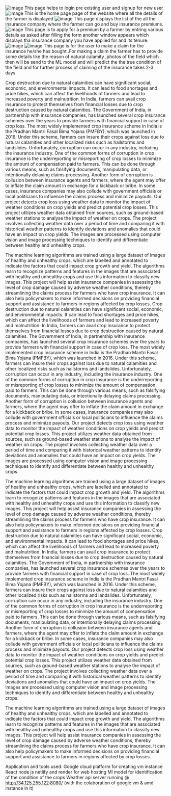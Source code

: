 ![image](https://user-images.githubusercontent.com/101014831/233409794-b295f111-1fb0-4b52-83fc-2fdf355556c6.png)
This page helps to login pre existing user and signup for new user 
![image](https://user-images.githubusercontent.com/101014831/233409010-fd0be39c-0760-435f-9f9c-f7f5aa7c9f50.png)
This  is the home page page of the website where all the details of the farmer is displayed
![image](https://user-images.githubusercontent.com/101014831/233409177-cf9d3c2c-ebec-486f-a6a3-e6081cce12b4.png)
This page displays the list of the all the insurance company where the farmer can go and buy insurance premiums.
![image](https://user-images.githubusercontent.com/101014831/233409246-6c4d1fb4-bfb0-4c19-bbf6-f2b0d77a28a2.png)
This page is to apply for a premium by a farmer by entring various details as asked after filling the form another window appears which displays tha insurance company you have applied for and its tenure.
![image](https://user-images.githubusercontent.com/101014831/233410004-24d8a8a2-b438-4119-a97f-72150221f0d8.png)
![image](https://user-images.githubusercontent.com/101014831/233409475-df96c1cb-ebd6-40e5-a4d4-61928eb07854.png)
This page is for the user to make a claim for the insurance he/she has bought .For making a claim the farmer has to provide some details like the reason of natural calamity ,photos of the field which then will be send to the ML model and will predict the the true condition of the field and for further process of claiming of the insurance takes 2-3 days.

Crop destruction due to natural calamities can have significant social, economic, and environmental impacts. It can lead to food shortages and price hikes, which can affect the livelihoods of farmers and lead to increased poverty and malnutrition.
In India, farmers can avail crop insurance to protect themselves from financial losses due to crop destruction caused by natural calamities. The Government of India, in partnership with insurance companies, has launched several crop insurance schemes over the years to provide farmers with financial support in case of crop loss.
The most widely implemented crop insurance scheme in India is the Pradhan Mantri Fasal Bima Yojana (PMFBY), which was launched in 2016. Under this scheme, farmers can insure their crops against loss due to natural calamities and other localized risks such as hailstorms and landslides.
Unfortunately, corruption can occur in any industry, including the insurance industry. One of the common forms of corruption in crop insurance is the underreporting or misreporting of crop losses to minimize the amount of compensation paid to farmers. This can be done through various means, such as falsifying documents, manipulating data, or intentionally delaying claims processing. Another form of corruption is collusion between insurance agents and farmers, where the agent may offer to inflate the claim amount in exchange for a kickback or bribe. In some cases, insurance companies may also collude with government officials or local politicians to influence the claims process and minimize payouts.
Our project detects crop loss using weather data to monitor the impact of weather conditions on crop yields and predict potential crop losses. This project utilizes weather data obtained from  sources, such as ground-based weather stations to analyse the impact of weather on crops. The project involves collecting weather data over a period of time and comparing it with historical weather patterns to identify deviations and anomalies that could have an impact on crop yields. 
The images are processed using computer vision and image processing techniques to identify and differentiate between healthy and unhealthy crops.

The machine learning algorithms are trained using a large dataset of images of healthy and unhealthy crops, which are labelled and annotated to indicate the factors that could impact crop growth and yield. The algorithms learn to recognize patterns and features in the images that are associated with healthy and unhealthy crops and use this information to classify new images.
This project will help assist insurance companies in assessing the level of crop damage caused by adverse weather conditions, thereby streamlining the claims process for farmers who have crop insurance. It can also help policymakers to make informed decisions on providing financial support and assistance to farmers in regions affected by crop losses.
Crop destruction due to natural calamities can have significant social, economic, and environmental impacts. It can lead to food shortages and price hikes, which can affect the livelihoods of farmers and lead to increased poverty and malnutrition.
In India, farmers can avail crop insurance to protect themselves from financial losses due to crop destruction caused by natural calamities. The Government of India, in partnership with insurance companies, has launched several crop insurance schemes over the years to provide farmers with financial support in case of crop loss.
The most widely implemented crop insurance scheme in India is the Pradhan Mantri Fasal Bima Yojana (PMFBY), which was launched in 2016. Under this scheme, farmers can insure their crops against loss due to natural calamities and other localized risks such as hailstorms and landslides.
Unfortunately, corruption can occur in any industry, including the insurance industry. One of the common forms of corruption in crop insurance is the underreporting or misreporting of crop losses to minimize the amount of compensation paid to farmers. This can be done through various means, such as falsifying documents, manipulating data, or intentionally delaying claims processing. Another form of corruption is collusion between insurance agents and farmers, where the agent may offer to inflate the claim amount in exchange for a kickback or bribe. In some cases, insurance companies may also collude with government officials or local politicians to influence the claims process and minimize payouts.
Our project detects crop loss using weather data to monitor the impact of weather conditions on crop yields and predict potential crop losses. This project utilizes weather data obtained from  sources, such as ground-based weather stations to analyse the impact of weather on crops. The project involves collecting weather data over a period of time and comparing it with historical weather patterns to identify deviations and anomalies that could have an impact on crop yields. 
The images are processed using computer vision and image processing techniques to identify and differentiate between healthy and unhealthy crops.

The machine learning algorithms are trained using a large dataset of images of healthy and unhealthy crops, which are labelled and annotated to indicate the factors that could impact crop growth and yield. The algorithms learn to recognize patterns and features in the images that are associated with healthy and unhealthy crops and use this information to classify new images.
This project will help assist insurance companies in assessing the level of crop damage caused by adverse weather conditions, thereby streamlining the claims process for farmers who have crop insurance. It can also help policymakers to make informed decisions on providing financial support and assistance to farmers in regions affected by crop losses.
Crop destruction due to natural calamities can have significant social, economic, and environmental impacts. It can lead to food shortages and price hikes, which can affect the livelihoods of farmers and lead to increased poverty and malnutrition.
In India, farmers can avail crop insurance to protect themselves from financial losses due to crop destruction caused by natural calamities. The Government of India, in partnership with insurance companies, has launched several crop insurance schemes over the years to provide farmers with financial support in case of crop loss.
The most widely implemented crop insurance scheme in India is the Pradhan Mantri Fasal Bima Yojana (PMFBY), which was launched in 2016. Under this scheme, farmers can insure their crops against loss due to natural calamities and other localized risks such as hailstorms and landslides.
Unfortunately, corruption can occur in any industry, including the insurance industry. One of the common forms of corruption in crop insurance is the underreporting or misreporting of crop losses to minimize the amount of compensation paid to farmers. This can be done through various means, such as falsifying documents, manipulating data, or intentionally delaying claims processing. Another form of corruption is collusion between insurance agents and farmers, where the agent may offer to inflate the claim amount in exchange for a kickback or bribe. In some cases, insurance companies may also collude with government officials or local politicians to influence the claims process and minimize payouts.
Our project detects crop loss using weather data to monitor the impact of weather conditions on crop yields and predict potential crop losses. This project utilizes weather data obtained from  sources, such as ground-based weather stations to analyse the impact of weather on crops. The project involves collecting weather data over a period of time and comparing it with historical weather patterns to identify deviations and anomalies that could have an impact on crop yields. 
The images are processed using computer vision and image processing techniques to identify and differentiate between healthy and unhealthy crops.

The machine learning algorithms are trained using a large dataset of images of healthy and unhealthy crops, which are labelled and annotated to indicate the factors that could impact crop growth and yield. The algorithms learn to recognize patterns and features in the images that are associated with healthy and unhealthy crops and use this information to classify new images.
This project will help assist insurance companies in assessing the level of crop damage caused by adverse weather conditions, thereby streamlining the claims process for farmers who have crop insurance. It can also help policymakers to make informed decisions on providing financial support and assistance to farmers in regions affected by crop losses.

Application and tools used:
Google cloud platform for creating vm instance 
React 
node js
netlify and render for web hosting 
Ml model for identification of the condition of the crops 
Weather api
server running @ http://34.125.255.122:8080/ (with the colaboration of google vm & amd instance in it)
